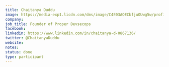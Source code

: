 ```yaml
---
title: Chaitanya Duddu
image: https://media-exp1.licdn.com/dms/image/C4E03AQECbfjuOUwg5w/profile-displayphoto-shrink_800_800/0/1517695270306?e=1644451200&v=beta&t=CtHhU_noopJHhnBt48rT_K11RvH_8ZIuNXG0NDM2RgE
company: 
job_title: Founder of Proper Devsecops 
facebook:
linkedin: https://www.linkedin.com/in/chaitanya-d-0867136/
twitter: @ChaitanyaDuddu
website:
notes:
status: done
type: participant
---
```


<!-- put more details about participant here -->
